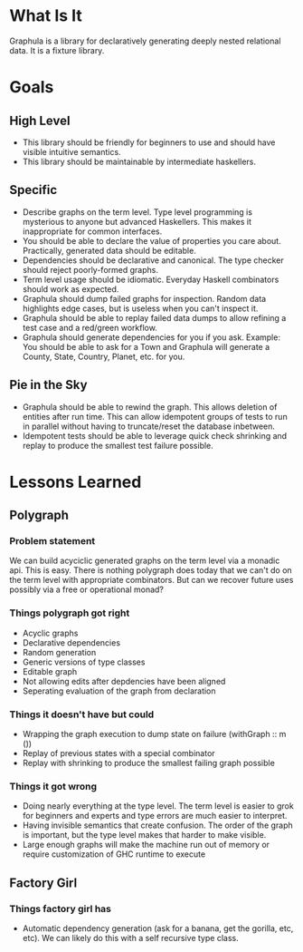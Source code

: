 # What Is It
Graphula is a library for declaratively generating deeply nested relational data. It is a fixture library.

# Goals
## High Level
* This library should be friendly for beginners to use and should have visible intuitive semantics.
* This library should be maintainable by intermediate haskellers.

## Specific
* Describe graphs on the term level. Type level programming is mysterious to anyone but advanced Haskellers. This makes it inappropriate for common interfaces.
* You should be able to declare the value of properties you care about. Practically, generated data should be editable.
* Dependencies should be declarative and canonical. The type checker should reject poorly-formed graphs.
* Term level usage should be idiomatic. Everyday Haskell combinators should work as expected.
* Graphula should dump failed graphs for inspection. Random data highlights edge cases, but is useless when you can't inspect it.
* Graphula should be able to replay failed data dumps to allow refining a test case and a red/green workflow.
* Graphula should generate dependencies for you if you ask. Example: You should be able to ask for a Town and Graphula will generate a County, State, Country, Planet, etc. for you.

## Pie in the Sky
* Graphula should be able to rewind the graph. This allows deletion of entities after run time. This can allow idempotent groups of tests to run in parallel without having to truncate/reset the database inbetween.
* Idempotent tests should be able to leverage quick check shrinking and replay to produce the smallest test failure possible.

# Lessons Learned

## Polygraph
### Problem statement
We can build acyciclic generated graphs on the term level via a monadic api. This is easy. There is nothing polygraph does today that we can't do on the term level with appropriate combinators. But can we recover future uses possibly via a free or operational monad?

### Things polygraph got right
* Acyclic graphs
* Declarative dependencies
* Random generation
* Generic versions of type classes
* Editable graph
* Not allowing edits after depdencies have been aligned
* Seperating evaluation of the graph from declaration

### Things it doesn't have but could
* Wrapping the graph execution to dump state on failure (withGraph :: m ())
* Replay of previous states with a special combinator
* Replay with shrinking to produce the smallest failing graph possible

### Things it got wrong
* Doing nearly everything at the type level. The term level is easier to grok for beginners and experts and type errors are much easier to interpret.
* Having invisible semantics that create confusion. The order of the graph is important, but the type level makes that harder to make visible.
* Large enough graphs will make the machine run out of memory or require customization of GHC runtime to execute

## Factory Girl
### Things factory girl has
* Automatic dependency generation (ask for a banana, get the gorilla, etc, etc). We can likely do this with a self recursive type class.
